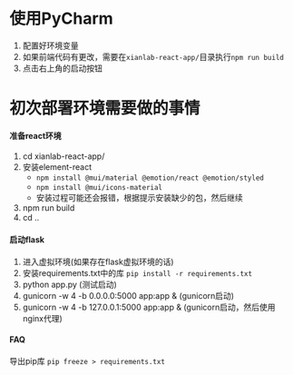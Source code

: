 # 使用PyCharm
   1. 配置好环境变量
   2. 如果前端代码有更改，需要在`xianlab-react-app/`目录执行`npm run build`   
   3. 点击右上角的启动按钮

# 初次部署环境需要做的事情
#### 准备react环境
1. cd xianlab-react-app/
2. 安装element-react
   - `npm install @mui/material @emotion/react @emotion/styled`
   - `npm install @mui/icons-material`
   - 安装过程可能还会报错，根据提示安装缺少的包，然后继续
3. npm run build
4. cd ..

#### 启动flask
1. 进入虚拟环境(如果存在flask虚拟环境的话)
2. 安装requirements.txt中的库 `pip install -r requirements.txt`
3. python app.py (测试启动)
4. gunicorn -w 4 -b 0.0.0.0:5000 app:app &  (gunicorn启动)
5. gunicorn -w 4 -b 127.0.0.1:5000 app:app &  (gunicorn启动，然后使用nginx代理)


#### FAQ
导出pip库 `pip freeze > requirements.txt`
